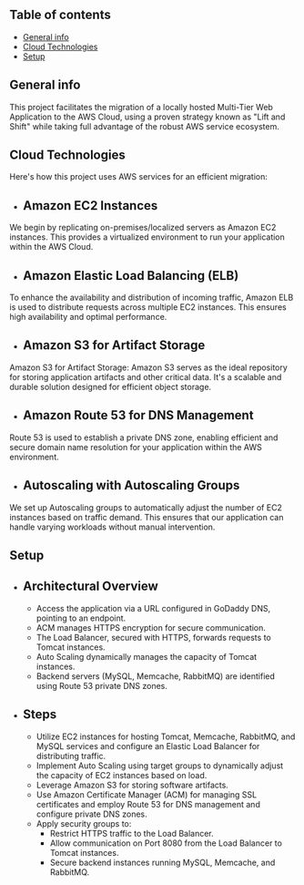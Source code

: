 ## Table of contents
* [General info](#general-info)
* [Cloud Technologies](#cloudtechnologies)
* [Setup](#setup)

## General info
This project facilitates the migration of a locally hosted Multi-Tier Web Application to the AWS Cloud, using a proven strategy known as "Lift and Shift" while taking full advantage of the robust AWS service ecosystem.

## Cloud Technologies
Here's how this project uses AWS services for an efficient migration:
* ## Amazon EC2 Instances
We begin by replicating on-premises/localized servers as Amazon EC2 instances. This provides a virtualized environment to run your application within the AWS Cloud.

* ## Amazon Elastic Load Balancing (ELB)
To enhance the availability and distribution of incoming traffic, Amazon ELB is used to distribute requests across multiple EC2 instances. This ensures high availability and optimal performance.

* ## Amazon S3 for Artifact Storage
Amazon S3 for Artifact Storage: Amazon S3 serves as the ideal repository for storing application artifacts and other critical data. It's a scalable and durable solution designed for efficient object storage.

* ## Amazon Route 53 for DNS Management
Route 53 is used to establish a private DNS zone, enabling efficient and secure domain name resolution for your application within the AWS environment.

* ## Autoscaling with Autoscaling Groups
We set up Autoscaling groups to automatically adjust the number of EC2 instances based on traffic demand. This ensures that our application can handle varying workloads without manual intervention.

## Setup
* ## Architectural Overview
  - Access the application via a URL configured in GoDaddy DNS, pointing to an endpoint.
  - ACM manages HTTPS encryption for secure communication.
  - The Load Balancer, secured with HTTPS, forwards requests to Tomcat instances.
  - Auto Scaling dynamically manages the capacity of Tomcat instances.
  - Backend servers (MySQL, Memcache, RabbitMQ) are identified using Route 53 private DNS zones.

* ## Steps
  - Utilize EC2 instances for hosting Tomcat, Memcache, RabbitMQ, and MySQL services and configure an Elastic Load Balancer for distributing traffic.
  - Implement Auto Scaling using target groups to dynamically adjust the capacity of EC2 instances based on load.
  - Leverage Amazon S3 for storing software artifacts.
  - Use Amazon Certificate Manager (ACM) for managing SSL certificates and employ Route 53 for DNS management and configure private DNS zones.
  - Apply security groups to:
    - Restrict HTTPS traffic to the Load Balancer.
    - Allow communication on Port 8080 from the Load Balancer to Tomcat instances.
    - Secure backend instances running MySQL, Memcache, and RabbitMQ.
